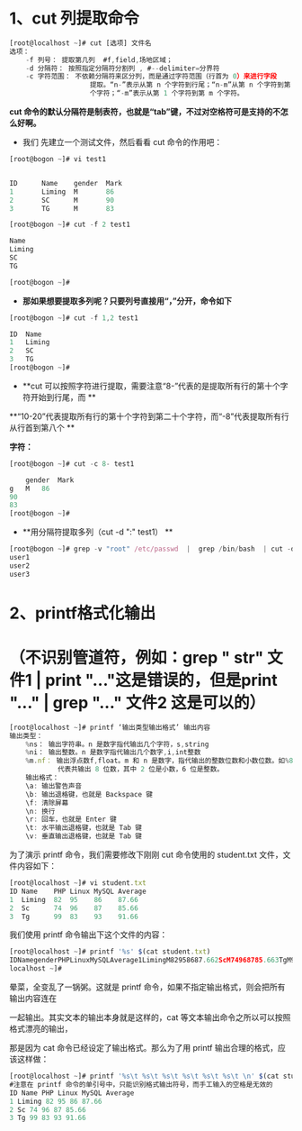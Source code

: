 # **1、cut 列提取命令**

```javascript
[root@localhost ~]# cut [选项] 文件名
选项：
    -f 列号： 提取第几列  #f,field,场地区域；
    -d 分隔符： 按照指定分隔符分割列 , #--delimiter=分界符
    -c 字符范围： 不依赖分隔符来区分列，而是通过字符范围（行首为 0）来进行字段
                    提取。“n-”表示从第 n 个字符到行尾；“n-m”从第 n 个字符到第 m
                    个字符；“-m”表示从第 1 个字符到第 m 个字符。
```

**cut 命令的默认分隔符是制表符，也就是“tab”键，不过对空格符可是支持的不怎么好啊。**

- 我们先建立一个测试文件，然后看看 cut 命令的作用吧：

```javascript
[root@bogon ~]# vi test1
ID      Name    gender  Mark
1       Liming  M       86
2       SC      M       90
3       TG      M       83

[root@bogon ~]# cut -f 2 test1
Name
Liming
SC
TG
[root@bogon ~]# 
```

- **那如果想要提取多列呢？只要列号直接用“，”分开，命令如下**

```javascript
[root@bogon ~]# cut -f 1,2 test1

ID	Name
1	Liming
2	SC
3	TG
[root@bogon ~]# 
```

- **cut 可以按照字符进行提取，需要注意“8-”代表的是提取所有行的第十个字符开始到行尾，而**

**“10-20”代表提取所有行的第十个字符到第二十个字符，而“-8”代表提取所有行从行首到第八个**

**字符：**

```javascript
[root@bogon ~]# cut -c 8- test1

	gender	Mark
g	M	86
90
83
[root@bogon ~]# 
```

- **用分隔符提取多列（cut -d ":"  test1） **

```javascript
[root@bogon ~]# grep -v "root" /etc/passwd  |  grep /bin/bash  | cut -d ":" -f 1
user1
user2
user3
```

# **2、printf格式化输出**

# **（不识别管道符，例如：grep " str" 文件1 | print  "..."这是错误的，但是print "..." | grep "..." 文件2  这是可以的）**

```javascript
[root@localhost ~]# printf ‘输出类型输出格式’ 输出内容
输出类型：
    %ns： 输出字符串。n 是数字指代输出几个字符，s,string
    %ni： 输出整数。n 是数字指代输出几个数字,i,int整数
    %m.nf： 输出浮点数f,float。m 和 n 是数字，指代输出的整数位数和小数位数。如%8.2f
            代表共输出 8 位数，其中 2 位是小数，6 位是整数。
    输出格式：
    \a: 输出警告声音
    \b: 输出退格键，也就是 Backspace 键
    \f: 清除屏幕
    \n: 换行
    \r: 回车，也就是 Enter 键
    \t: 水平输出退格键，也就是 Tab 键
    \v: 垂直输出退格键，也就是 Tab 键
```

为了演示 printf 命令，我们需要修改下刚刚 cut 命令使用的 student.txt 文件，文件内容如下：

```javascript
[root@localhost ~]# vi student.txt
ID Name    PHP Linux MySQL Average
1  Liming  82  95    86    87.66
2  Sc      74  96    87    85.66
3  Tg      99  83    93    91.66
```

我们使用 printf 命令输出下这个文件的内容：

```javascript
[root@localhost ~]# printf '%s' $(cat student.txt)
IDNamegenderPHPLinuxMySQLAverage1LimingM82958687.662ScM74968785.663TgM99839391.66[root@
localhost ~]#
```

晕菜，全变乱了一锅粥。这就是 printf 命令，如果不指定输出格式，则会把所有输出内容连在

一起输出。其实文本的输出本身就是这样的，cat 等文本输出命令之所以可以按照格式漂亮的输出，

那是因为 cat 命令已经设定了输出格式。那么为了用 printf 输出合理的格式，应该这样做：

```javascript
[root@localhost ~]# printf '%s\t %s\t %s\t %s\t %s\t %s\t \n' $(cat student.txt)
#注意在 printf 命令的单引号中，只能识别格式输出符号，而手工输入的空格是无效的
ID Name PHP Linux MySQL Average
1 Liming 82 95 86 87.66
2 Sc 74 96 87 85.66
3 Tg 99 83 93 91.66
```